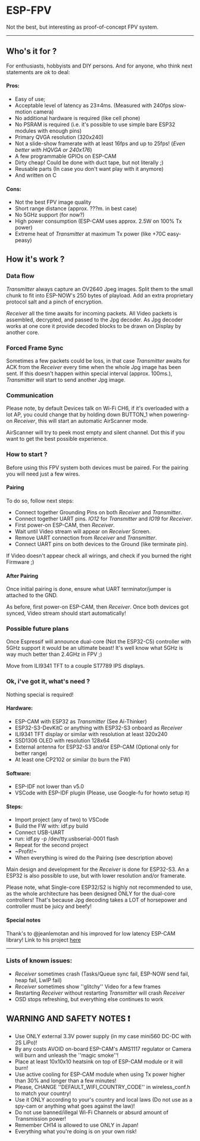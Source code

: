 # ESP-FPV

Not the best, but interesting as proof-of-concept FPV system.
***

## Who's it for ?
For enthusiasts, hobbyists and DIY persons.
And for anyone, who think next statements are *ok* to deal:

#### Pros:
- Easy of use;
- Acceptable level of latency as 23±4ms. (Measured with 240fps slow-motion camera)
- No additional hardware is required (like cell phone)
- No PSRAM is required (i.e. it's possible to use simple bare ESP32 modules with enough pins)
- Primary QVGA resolution (320x240)
- Not a slide-show framerate with at least 16fps and up to 25fps! (*Even better with HQVGA or 240x176*)
- A few programmable GPIOs on ESP-CAM
- Dirty cheap! Could be done with duct tape, but not literally ;)
- Reusable parts (In case you don't want play with it anymore)
- And written on C

#### Cons:
- Not the best FPV image quality
- Short range distance (approx. ???m. in best case)
- No 5GHz support (for now?)
- High power consumption (ESP-CAM uses approx. 2.5W on 100% Tx power)
- Extreme heat of *Transmitter* at maximum Tx power (like +70C easy-peasy)


## How it's work ?

### Data flow
*Transmitter* always capture an OV2640 Jpeg images.
Split them to the small chunk to fit into ESP-NOW's 250 bytes of playload.
Add an extra proprietary protocol salt and a pinch of encryption.

*Receiver* all the time awaits for incoming packets.
All Video packets is assembled, decrypted, and passed to the Jpg decoder.
As Jpg decoder works at one core it provide decoded blocks to be drawn on Display by another core.

### Forced Frame Sync
Sometimes a few packets could be loss, in that case *Transmitter* awaits for ACK from
the *Receiver* every time when the whole Jpg image has been sent.
If this doesn't happen within special interval (approx. 100ms.), *Transmitter* will start to
send another Jpg image.

### Communication
Please note, by default Devices talk on Wi-Fi CH6, if it's overloaded with a lot AP,
you could change that by holding down BUTTON_1 when powering-on *Receiver*, 
this will start an automatic AirScanner mode.

AirScanner will try to peek most empty and silent channel.
Dot this if you want to get the best possible experience.

### How to start ?
Before using this FPV system both devices must be paired.
For the pairing you will need just a few wires.

#### Pairing
To do so, follow next steps:
  - Connect together Grounding Pins on both *Receiver* and *Transmitter*.
  - Connect together UART pins. *IO12* for *Transmitter* and *IO19* for *Receiver*.
  - First power-on ESP-CAM, then *Receiver*.
  - Wait until Video stream will appear on *Receiver* Screen.
  - Remove UART connection from *Receiver* and *Transmitter*. 
  - Connect UART pins on both devices to the Ground (like terminate pin).

If Video doesn't appear check all wirings, and check if you burned the right Firmware ;)

#### After Pairing
Once initial pairing is done, ensure what UART terminator/jumper is attached to the GND.

As before, first power-on ESP-CAM, then *Receiver*.
Once both devices got synced, Video stream should start automatically!


### Possible future plans
Once Espressif will announce dual-core (Not the ESP32-C5) controller with 5GHz support it would be an ultimate beast!
It's well know what 5GHz is way much better than 2.4GHz in FPV ;)

Move from ILI9341 TFT to a couple ST7789 IPS displays.


### Ok, i've got it, what's need ?
Nothing special is required!

#### Hardware:
- ESP-CAM with ESP32 as *Transmitter* (See Ai-Thinker)
- ESP32-S3-DevKitC or anything with ESP32-S3 onboard as *Receiver*
- ILI9341 TFT display or similar with resolution at least 320x240
- SSD1306 OLED with resolution 128x64
- External antenna for ESP32-S3 and/or ESP-CAM (Optional only for better range)
- At least one CP2102 or similar (to burn the FW)



#### Software:
- ESP-IDF not lower than v5.0
- VSCode with ESP-IDF plugin (Please, use Google-fu for howto setup it)


#### Steps:
- Import project (any of two) to VSCode
- Build the FW with: idf.py build
- Connect USB-UART 
- run: idf.py -p /dev/tty.usbserial-0001 flash
- Repeat for the second project
- ~Profit!~
- When everything is wired do the Pairing (see description above)


Main design and development for the *Receiver* is done for ESP32-S3.
An a ESP32 is also possible to use, but with lower resolution and/or framerate.

Please note, what Single-core ESP32/S2 is highly not recommended to use,
as the whole architecture has been designed ONLY for the dual-core controllers!
That's because Jpg decoding takes a LOT of horsepower and controller must be juicy and beefy!


#### Special notes
Thank's to @jeanlemotan and his improved for low latency ESP-CAM library!
Link to his project [here](https://github.com/jeanlemotan/esp32-cam-fpv. "esp32-cam-fpv by @jeanlemotan")


***
### Lists of known issues:
- *Receiver* sometimes crash (Tasks/Queue sync fail, ESP-NOW send fail, heap fail, LwIP fail)
- *Receiver* sometimes show ''glitchy'' Video for a few frames
- Restarting *Receiver* without restarting *Transmitter* will crash *Receiver*
- OSD stops refreshing, but everything else continues to work



## WARNING AND SAFETY NOTES :exclamation:
- Use ONLY external 3.3V power supply (in my case mini560 DC-DC with 2S LiPo)!
- By any costs AVOID on-board ESP-CAM's AMS1117 regulator or Camera will burn and unleash the ''magic smoke''!
- Place at least 10x10x10 heatsink on top of ESP-CAM module or it will burn!
- Use active cooling for ESP-CAM module when using Tx power higher than 30% and longer than a few minutes!
- Please, CHANGE ''DEFAULT_WIFI_COUNTRY_CODE'' in wireless_conf.h to match your country!
- Use it ONLY according to your's country and local laws (Do not use as a spy-cam or anything what goes against the law)!
- Do not use banned/illegal Wi-Fi Channels or absurd amount of Transmission power!
- Remember CH14 is allowed to use ONLY in Japan!
- Everything what you're doing is on your own risk!
